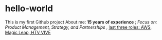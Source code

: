 # hello-world
This is my first Github project
About me:
  <b> 15 years of experience </b>; <i> Focus on: Product Management, Strategy, and Partnerships </i>, <u> last three roles: AWS, Magic Leap, HTV VIVE </u>
